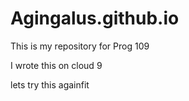 # Agingalus.github.io
This is my repository for Prog 109

I wrote this on cloud 9

lets try this againfit